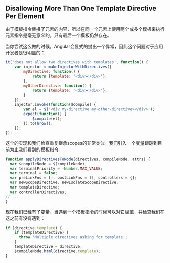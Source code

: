 ## Disallowing More Than One Template Directive Per Element
由于模板指令替换了元素的内容，所以在同一个元素上使用两个或多个模板来执行元素指令是毫无意义的。只有最后一个模板仍然存在。

当你尝试这么做的时候，Angular会显式的抛出一个异常，因此这个问题对于应用开发者是很明显的：
```js
it('does not allow two directives with templates', function() {
    var injector = makeInjectorWithDirectives({
        myDirective: function() {
            return {template: '<div></div>'};
        },
        myOtherDirective: function() {
            return {template: '<div></div>'};
        }
    });
    injector.invoke(function($compile) {
        var el = $('<div my-directive my-other-directive></div>');
        expect(function() {
            $compile(el);
        }).toThrow();
    });
});
```
这个的实现和我们检查重复继承scopes的非常类似。我们引入一个变量跟踪到目前为止我们看到的模板指令:
```js
function applyDirectivesToNode(directives, compileNode, attrs) {
  var $compileNode = $(compileNode);
  var terminalPriority = -Number.MAX_VALUE;
  var terminal = false;
  var preLinkFns = [], postLinkFns = [], controllers = {};
  var newScopeDirective, newIsolateScopeDirective;
  var templateDirective;
  var controllerDirectives;
// ...
}
```
现在我们已经有了变量，当遇到一个模板指令的时候可以对它赋值，并检查我们在这之前有没有遇到：
```js
if (directive.template) {
    if (templateDirective) {
      throw 'Multiple directives asking for template';
    }
    templateDirective = directive;
    $compileNode.html(directive.template);
}
```